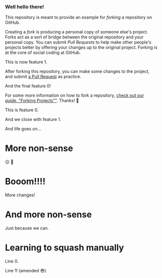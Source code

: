 ### Well hello there!

This repository is meant to provide an example for *forking* a repository on GitHub.

Creating a *fork* is producing a personal copy of someone else's project. Forks act as a sort of bridge between the original repository and your personal copy. You can submit *Pull Requests* to help make other people's projects better by offering your changes up to the original project. Forking is at the core of social coding at GitHub.

This is now feature 1.

After forking this repository, you can make some changes to the project, and submit [a Pull Request](https://github.com/octocat/Spoon-Knife/pulls) as practice.

And the final feature 0!

For some more information on how to fork a repository, [check out our guide, "Forking Projects""](http://guides.github.com/overviews/forking/). Thanks! :sparkling_heart:

This is feature 0.

And we close with feature 1.

And life goes on...

# More non-sense

:wink: :information_desk_person:

# Booom!!!!

More changes!

# And more non-sense

Just because we can.

# Learning to squash manually

Line 0.

Line 1! (amended :sunglasses:)
